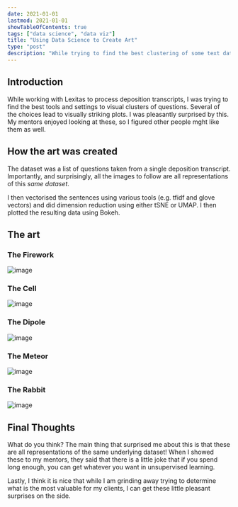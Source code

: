 ```yaml
---
date: 2021-01-01
lastmod: 2021-01-01
showTableOfContents: true
tags: ["data science", "data viz"]
title: "Using Data Science to Create Art"
type: "post"
description: "While trying to find the best clustering of some text data, I unintentionally stumbled upon some visually striking plots, which I think are highly aesthetic and artistic."
---
```


## Introduction
While working with Lexitas to process deposition transcripts, I was trying to find the best tools and settings to visual clusters of questions. Several of the choices lead to visually striking plots. I was pleasantly surprised by this. My mentors enjoyed looking at these, so I figured other people mght like them as well.

## How the art was created
The dataset was a list of questions taken from a single deposition transcript. Importantly, and surprisingly, all the images to follow are all representations of this *same dataset*.

I then vectorised the sentences using various tools (e.g. tfidf and glove vectors) and did dimension reduction using either tSNE or UMAP. I then plotted the resulting data using Bokeh.


## The art
### The Firework
![image](/images/art_firework.png)

### The Cell
![image](/images/art_cell.png)

### The Dipole
![image](/images/art_dipole.png)

### The Meteor
![image](/images/art_meteor.png)

### The Rabbit
![image](/images/art_rabbit.png)


## Final Thoughts
What do you think? The main thing that surprised me about this is that these are all representations of the same underlying dataset! When I showed these to my mentors, they said that there is a little joke that if you spend long enough, you can get whatever you want in unsupervised learning.

Lastly, I think it is nice that while I am grinding away trying to determine what is the most valuable for my clients, I can get these little pleasant surprises on the side. 